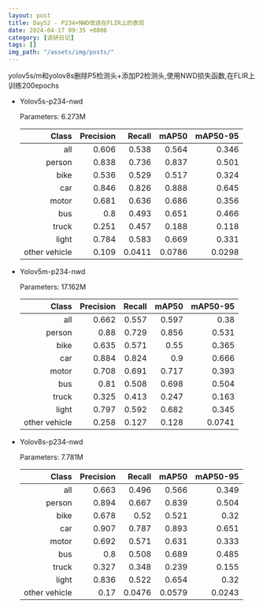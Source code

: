 ```yaml
---
layout: post
title: Day52 - P234+NWD改进在FLIR上的表现
date: 2024-04-17 09:35 +0800
category: [读研日记]
tags: []
img_path: "/assets/img/posts/"
---
```


yolov5s/m和yolov8s删除P5检测头+添加P2检测头,使用NWD损失函数,在FLIR上训练200epochs

- Yolov5s-p234-nwd

    Parameters: 6.273M

    |                Class| Precision|    Recall|     mAP50|  mAP50-95|
    |                 ---:|      ---:|      ---:|      ---:|      ---:|
    |                  all|     0.606|     0.538|     0.564|     0.346|
    |               person|     0.838|     0.736|     0.837|     0.501|
    |                 bike|     0.536|     0.529|     0.517|     0.324|
    |                  car|     0.846|     0.826|     0.888|     0.645|
    |                motor|     0.681|     0.636|     0.686|     0.356|
    |                  bus|       0.8|     0.493|     0.651|     0.466|
    |                truck|     0.251|     0.457|     0.188|     0.118|
    |                light|     0.784|     0.583|     0.669|     0.331|
    |        other vehicle|     0.109|    0.0411|    0.0786|    0.0298|

- Yolov5m-p234-nwd

    Parameters: 17.162M

    |                Class| Precision|    Recall|     mAP50|  mAP50-95|
    |                 ---:|      ---:|      ---:|      ---:|      ---:|
    |                  all|     0.662|     0.557|     0.597|      0.38|
    |               person|      0.88|     0.729|     0.856|     0.531|
    |                 bike|     0.635|     0.571|      0.55|     0.365|
    |                  car|     0.884|     0.824|       0.9|     0.666|
    |                motor|     0.708|     0.691|     0.717|     0.393|
    |                  bus|      0.81|     0.508|     0.698|     0.504|
    |                truck|     0.325|     0.413|     0.247|     0.163|
    |                light|     0.797|     0.592|     0.682|     0.345|
    |        other vehicle|     0.258|     0.127|     0.128|    0.0741|

- Yolov8s-p234-nwd

    Parameters: 7.781M

    |                Class| Precision|    Recall|     mAP50|  mAP50-95|
    |                 ---:|      ---:|      ---:|      ---:|      ---:|
    |                  all|     0.663|     0.496|     0.566|     0.349|
    |               person|     0.894|     0.667|     0.839|     0.504|
    |                 bike|     0.678|      0.52|     0.521|      0.32|
    |                  car|     0.907|     0.787|     0.893|     0.651|
    |                motor|     0.692|     0.571|     0.631|     0.333|
    |                  bus|       0.8|     0.508|     0.689|     0.485|
    |                truck|     0.327|     0.348|     0.239|     0.155|
    |                light|     0.836|     0.522|     0.654|      0.32|
    |        other vehicle|      0.17|    0.0476|    0.0579|    0.0243|

